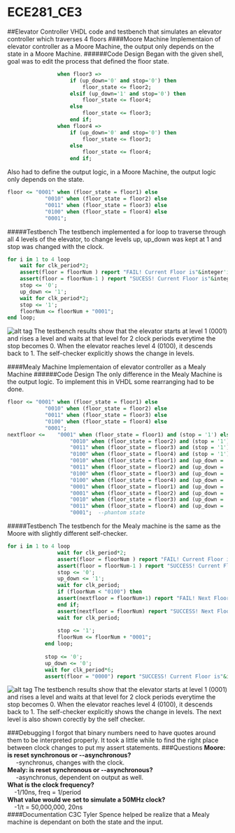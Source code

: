 ECE281_CE3
==========
##Elevator Controller
VHDL code and testbench that simulates an elevator controller which traverses 4 floors
####Moore Machine
Implementaion of elevator controller as a Moore Machine, the output only depends on the state in a Moore Machine.
######Code Design
Began with the given shell, goal was to edit the process that defined the floor state.

```VHDL
				when floor3 =>
					if (up_down='0' and stop='0') then 
						floor_state <= floor2;
					elsif (up_down='1' and stop='0') then 
						floor_state <= floor4;	
					else
						floor_state <= floor3;	
					end if;
				when floor4 =>
					if (up_down='0' and stop='0') then 
						floor_state <= floor3;	
					else 
						floor_state <= floor4;
					end if;
```
Also had to define the output logic, in a Moore Machine, the output logic only depends on the state.
```VHDL
floor <= "0001" when (floor_state = floor1) else
			"0010" when (floor_state = floor2) else
			"0011" when (floor_state = floor3) else
			"0100" when (floor_state = floor4) else
			"0001";
```
#####Testbench
The testbench implemented a for loop to traverse through all 4 levels of the elevator, to change levels up, up_down was kept at 1 and stop was changed with the clock.

```VHDL
for i in 1 to 4 loop
	wait for clk_period*2;				
	assert(floor = floorNum ) report "FAIL! Current Floor is"&integer'image(to_integer(unsigned((floor)))) severity note;
	assert(floor = floorNum-1 ) report "SUCESS! Current Floor is"&integer'image(to_integer(unsigned((floor)))) severity note;
	stop <= '0';
	up_down <= '1';
	wait for clk_period*2;
	stop <= '1';
	floorNum <= floorNum + "0001";
end loop;
```
![alt tag](https://raw.github.com/EricWardner/ECE281_CE3/master/Moore_Capture.PNG)
The testbench results show that the elevator starts at level 1 (0001) and rises a level and waits at that level for 2 clock periods everytime the stop becomes 0. When the elevator reaches level 4 (0100), it descends back to 1. The self-checker explicitly shows the change in levels. 

####Mealy Machine
Implementaion of elevator controller as a Mealy Machine
######Code Design
The only difference in the Mealy Machine is the output logic. To implement this in VHDL some rearranging had to be done.
```VHDL
floor <= "0001" when (floor_state = floor1) else
			"0010" when (floor_state = floor2) else
			"0011" when (floor_state = floor3) else
			"0100" when (floor_state = floor4) else
			"0001";
nextfloor <= 	"0001" when (floor_state = floor1) and (stop = '1') else
					"0010" when (floor_state = floor2) and (stop = '1') else
					"0011" when (floor_state = floor3) and (stop = '1') else
					"0100" when (floor_state = floor4) and (stop = '1') else
					"0010" when (floor_state = floor1) and (up_down = '1') and (stop = '0') else
					"0011" when (floor_state = floor2) and (up_down = '1') and (stop = '0') else
					"0100" when (floor_state = floor3) and (up_down = '1') and (stop = '0') else
					"0100" when (floor_state = floor4) and (up_down = '1') and (stop = '0') else
					"0001" when (floor_state = floor1) and (up_down = '0') and (stop = '0') else
					"0001" when (floor_state = floor2) and (up_down = '0') and (stop = '0') else
					"0010" when (floor_state = floor3) and (up_down = '0') and (stop = '0') else
					"0011" when (floor_state = floor4) and (up_down = '0') else
					"0001";  --phantom state
```
#####Testbench
The testbench for the Mealy machine is the same as the Moore with slightly different self-checker.
```VHDL
for i in 1 to 4 loop
				wait for clk_period*2;				
				assert(floor = floorNum ) report "FAIL! Current Floor is"&integer'image(to_integer(unsigned((floor)))) severity note;
				assert(floor = floorNum-1 ) report "SUCCESS! Current Floor is"&integer'image(to_integer(unsigned((floor)))) severity note;
				stop <= '0';
				up_down <= '1';
				wait for clk_period;
				if (floorNum < "0100") then
				assert(nextfloor = floorNum+1) report "FAIL! Next Floor is"&integer'image(to_integer(unsigned((nextfloor)))) severity note;
				end if;
				assert(nextfloor = floorNum) report "SUCCESS! Next Floor is"&integer'image(to_integer(unsigned((nextfloor)))) severity note;
				wait for clk_period;
				
				stop <= '1';
				floorNum <= floorNum + "0001";
			end loop;			
			
			stop <= '0';
			up_down <= '0';
			wait for clk_period*6;			
			assert(floor = "0000") report "SUCCESS! Current Floor is"&integer'image(to_integer(unsigned((floor)))) severity note;
```
![alt tag](https://raw.github.com/EricWardner/ECE281_CE3/master/Mealy_Capture.PNG)
The testbench results show that the elevator starts at level 1 (0001) and rises a level and waits at that level for 2 clock periods everytime the stop becomes 0. When the elevator reaches level 4 (0100), it descends back to 1. The self-checker explicitly shows the change in levels. The next level is also shown corectly by the self checker.  

###Debugging
I forgot that binary numbers need to have quotes around them to be interpreted properly.
It took a little while to find the right place between clock changes to put my assert statements.
###Questions
**Moore: is reset synchronous or --asynchronous?** <br />
       &nbsp;&nbsp;&nbsp;&nbsp; -synchronus, changes with the clock. <br />
**Mealy: is reset synchronous or --asynchronous?** <br />
       &nbsp;&nbsp;&nbsp;&nbsp; -asynchronus, dependent on output as well. <br />
**What is the clock frequency?**  <br />
        &nbsp;&nbsp;&nbsp;&nbsp;-1/10ns, freq = 1/period <br />
**What value would we set to simulate a 50MHz clock?** <br />
       &nbsp;&nbsp;&nbsp;&nbsp;-1/t = 50,000,000, 20ns <br />
####Documentation
C3C Tyler Spence helped be realize that a Mealy machine is dependant on both the state and the input.
